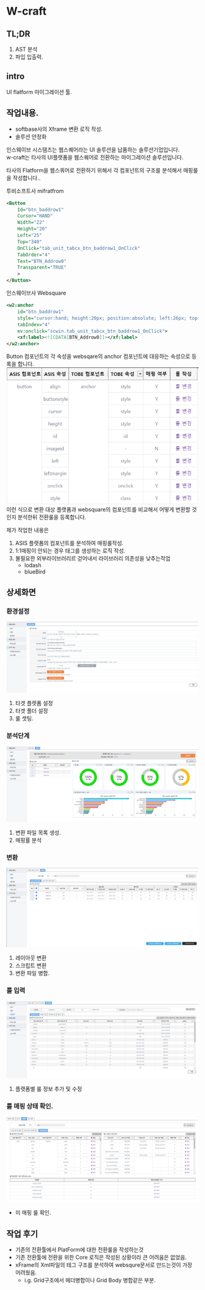 # W-craft


## TL;DR
1. AST 분석
2. 파입 입출력.


## intro
UI flatform 마이그레이션 툴.


## 작업내용.
- softbase사의 Xframe 변환 로직 작성.
- 솔루션 안정화

인스웨이브 시스템즈는 웹스퀘어라는 UI 솔루션을 납품하는 솔루션기업입니다.  
w-craft는 타사의 UI플랫폼을 웹스퀘어로 전환하는 마이그레이션 솔루션입니다.  

타사의 Flatform을 웹스쿼어로 전환하기 위해서 
각 컴포넌트의 구조를 분석해서 매핑룰을 작성합니다..


투비소프트사 mifratfrom
```xml
<Button 
    Id="btn_baddrow1"  
    Cursor="HAND" 
    Width="22" 
    Height="20" 
    Left="25" 
    Top="340" 
    OnClick="tab_unit_tabcx_btn_baddrow1_OnClick" 
    TabOrder="4"  
    Text="BTN_Addrow0" 
    Transparent="TRUE" 
    >
</Button>
```

인스웨이브사 Websquare
```xml
<w2:anchor 
    id="btn_baddrow1" 
    style="cursor:hand; height:20px; position:absolute; left:26px; top:340px; width:22px;"  
    tabIndex="4"  
    ev:onclick="scwin.tab_unit_tabcx_btn_baddrow1_OnClick">
    <xf:label><![CDATA[BTN_Addrow0]]></xf:label>
</w2:anchor>
```
Button 컴포넌트의 각 속성을 websqare의 anchor 컴포넌트에 대응하는 속성으로 등록을 합니다.  
![](../resource/wcraft/6.png)  
이런 식으로 변환 대상 플랫폼과 websquare의 컴포넌트를 비교해서 어떻게 변환할 것인지 분석한뒤 전환룰을 등록합니다.  

제가 작업한 내용은 
1. ASIS 플랫폼의 컴포넌트를 분석하여 매핑룰작성.
2. 1:1매핑이 안되는 경우 태그를 생성하는 로직 작성.
3. 불필요한 외부라이브러리르 걷어내서 라이브러리 의존성을 낮추는작업
    - lodash
    - blueBird


## 상세화면

### 환경설정
![](../resource/wcraft/1.png)
1. 타겟 플렛폼 설정
2. 타겟 폴더 설정
3. 룰 셋팅.


### 분석단계
![](../resource/wcraft/2.png)
1. 변환 파일 목록 생성.
2. 매핑률 분석

### 변환
![](../resource/wcraft/3.png)
1. 레이아웃 변환
2. 스크립트 변환
3. 변환 파일 병합.

### 룰 입력
![](../resource/wcraft/4.png)
1. 플랫폼별 룰 정보 추가 및 수정

### 룰 매핑 상태 확인.
![](../resource/wcraft/5.png)
- 미 매핑 룰 확인.



## 작업 후기
- 기존의 전환툴에서 PlatForm에 대한 전환룰을 작성하는것
- 기존 전환툴에 전환을 위한 Core 로직은 작성된 상황이라 큰 어려움은 없었음.
- xFrame의 Xml파일의 테그 구조를 분석하여 websqure문서로 만드는것이 가장 어려웠음.
    - i.g. Grid구조에서 헤더병합이나 Grid Body 병합같은 부분.